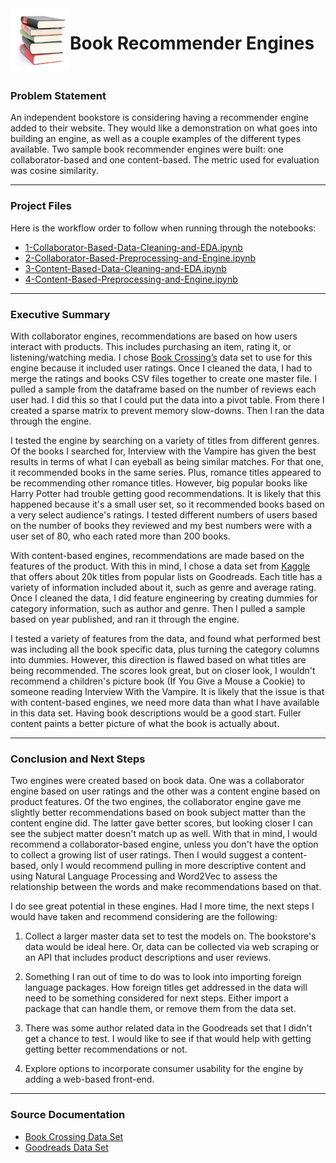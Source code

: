 <img align="left" src="./assets/bookstack.png">

# Book Recommender Engines<br><br>

### Problem Statement 

An independent bookstore is considering having a recommender engine added to their website. They would like a demonstration on what goes into building an engine, as well as a couple examples of the different types available. Two sample book recommender engines were built: one collaborator-based and one content-based. The metric used for evaluation was cosine similarity. 

---

### Project Files

Here is the workflow order to follow when running through the notebooks:

- [1-Collaborator-Based-Data-Cleaning-and-EDA.ipynb](./1-Collaborator-Based-Data-Cleaning-and-EDA.ipynb)
- [2-Collaborator-Based-Preprocessing-and-Engine.ipynb](./2-Collaborator-Based-Preprocessing-and-Engine.ipynb)
- [3-Content-Based-Data-Cleaning-and-EDA.ipynb](./3-Content-Based-Data-Cleaning-and-EDA.ipynb)
- [4-Content-Based-Preprocessing-and-Engine.ipynb](./4-Content-Based-Preprocessing-and-Engine.ipynb)

---

### Executive Summary

With collaborator engines, recommendations are based on how users interact with products. This includes purchasing an item, rating it, or listening/watching media. I chose [Book Crossing’s](http://www2.informatik.uni-freiburg.de/~cziegler/BX/) data set to use for this engine because it included user ratings. Once I cleaned the data, I had to merge the ratings and books CSV files together to create one master file. I pulled a sample from the dataframe based on the number of reviews each user had. I did this so that I could put the data into a pivot table. From there I created a sparse matrix to prevent memory slow-downs. Then I ran the data through the engine. 

I tested the engine by searching on a variety of titles from different genres. Of the books I searched for, Interview with the Vampire has given the best results in terms of what I can eyeball as being similar matches. For that one, it recommended books in the same series. Plus, romance titles appeared to be recommending other romance titles. However, big popular books like Harry Potter had trouble getting good recommendations. It is likely that this happened because it's a small user set, so it recommended books based on a very select audience's ratings. I tested different numbers of users based on the number of books they reviewed and my best numbers were with a user set of 80, who each rated more than 200 books.

With content-based engines, recommendations are made based on the features of the product. With this in mind, I chose a data set from [Kaggle](https://www.kaggle.com/brosen255/goodreads-books) that offers about 20k titles from popular lists on Goodreads. Each title has a variety of information included about it, such as genre and average rating. Once I cleaned the data, I did feature engineering by creating dummies for category information, such as author and genre. Then I pulled a sample based on year published, and ran it through the engine.

I tested a variety of features from the data, and found what performed best was including all the book specific data, plus turning the category columns into dummies. However, this direction is flawed based on what titles are being recommended. The scores look great, but on closer look, I wouldn't recommend a children's picture book (If You Give a Mouse a Cookie) to someone reading Interview With the Vampire. It is likely that the issue is that with content-based engines, we need more data than what I have available in this data set. Having book descriptions would be a good start. Fuller content paints a better picture of what the book is actually about.

---

### Conclusion and Next Steps

Two engines were created based on book data. One was a collaborator engine based on user ratings and the other was a content engine based on product features. Of the two engines, the collaborator engine gave me slightly better recommendations based on book subject matter than the content engine did. The latter gave better scores, but looking closer I can see the subject matter doesn't match up as well. With that in mind, I would recommend a collaborator-based engine, unless you don't have the option to collect a growing list of user ratings. Then I would suggest a content-based, only I would recommend pulling in more descriptive content and using Natural Language Processing and Word2Vec to assess the relationship between the words and make recommendations based on that.

I do see great potential in these engines. Had I more time, the next steps I would have taken and recommend considering are the following:

1. Collect a larger master data set to test the models on. The bookstore's data would be ideal here. Or, data can be collected via web scraping or an API that includes product descriptions and user reviews.

2. Something I ran out of time to do was to look into importing foreign language packages. How foreign titles get addressed in the data will need to be something considered for next steps. Either import a package that can handle them, or remove them from the data set. 

3. There was some author related data in the Goodreads set that I didn't get a chance to test. I would like to see if that would help with getting getting better recommendations or not.

4. Explore options to incorporate consumer usability for the engine by adding a web-based front-end.

---

### Source Documentation

- [Book Crossing Data Set](http://www2.informatik.uni-freiburg.de/~cziegler/BX/) 
- [Goodreads Data Set](https://www.kaggle.com/brosen255/goodreads-books)